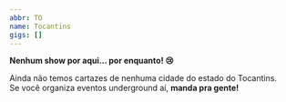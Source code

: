 ```yaml
---
abbr: TO
name: Tocantins
gigs: []
---
```


<div class="no-gigs-message">

**Nenhum show por aqui… por enquanto! 😢**

Ainda não temos cartazes de nenhuma cidade do estado do Tocantins.  
Se você organiza eventos underground aí, **manda pra gente!**

</div>